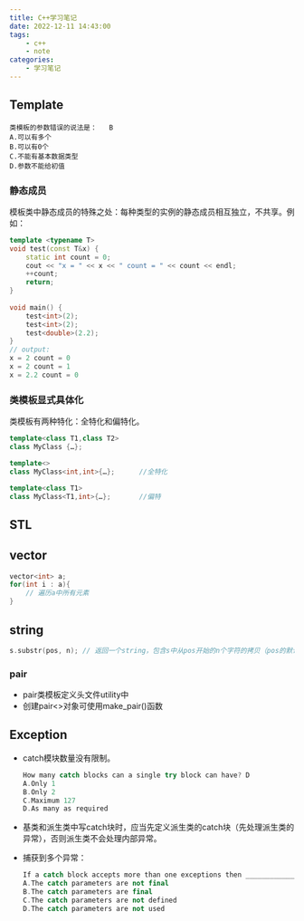 ```yaml
---
title: C++学习笔记
date: 2022-12-11 14:43:00
tags:
    - c++
    - note
categories:
    - 学习笔记
---
```


## Template

```
类模板的参数错误的说法是：	B
A.可以有多个
B.可以有0个
C.不能有基本数据类型
D.参数不能给初值
```

### 静态成员

模板类中静态成员的特殊之处：每种类型的实例的静态成员相互独立，不共享。例如：

```cpp
template <typename T>
void test(const T&x) {
    static int count = 0;
    cout << "x = " << x << " count = " << count << endl;
    ++count;
    return;
}
 
void main() {
    test<int>(2);
    test<int>(2);
    test<double>(2.2);
}
// output:
x = 2 count = 0
x = 2 count = 1
x = 2.2 count = 0
```



### 类模板显式具体化

类模板有两种特化：全特化和偏特化。

```cpp
template<class T1,class T2>
class MyClass {…};

template<>
class MyClass<int,int>{…};      //全特化

template<class T1>
class MyClass<T1,int>{…};       //偏特
```

## STL

## vector

```cpp
vector<int> a;
for(int i : a){
    // 遍历a中所有元素
}
```

## string

```c++
s.substr(pos, n); // 返回一个string，包含s中从pos开始的n个字符的拷贝（pos的默认值是0，n的默认值是s.size() - pos，即不加参数会默认拷贝整个s）
```

### pair

- pair类模板定义头文件utility中
- 创建pair<>对象可使用make_pair()函数

## Exception

- catch模块数量没有限制。

  ```cpp
  How many catch blocks can a single try block can have? D
  A.Only 1
  B.Only 2
  C.Maximum 127
  D.As many as required
  ```

- 基类和派生类中写catch块时，应当先定义派生类的catch块（先处理派生类的异常），否则派生类不会处理内部异常。

- 捕获到多个异常：

  ```cpp
  If a catch block accepts more than one exceptions then __________________ B
  A.The catch parameters are not final
  B.The catch parameters are final
  C.The catch parameters are not defined
  D.The catch parameters are not used
  ```

  
